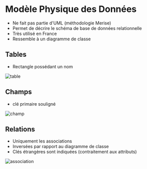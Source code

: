 # Modèle Physique des Données

* Ne fait pas partie d'UML (méthodologie Merise)
* Permet de décrire le schéma de base de données relationnelle
* Très utilisé en France
* Ressemble à un diagramme de classe

## Tables

* Rectangle possédant un nom

![table](http://www.plantuml.com/plantuml/svg/SoWkIImgAStDuSfFoafDBb48S0qAzlVpS-LoICrB0Oe30000)

## Champs

* clé primaire souligné

![champ](http://www.plantuml.com/plantuml/svg/SoWkIImgAStDuSh8J4bLICuiIiv9XR9p4ekB5T8oKtDIYhcu8BoG-03Ne61_FpzNXMek1OLgeEwIpEHQXOBKekBup1Gh1RzGNoVN80qJ0qsWT5v-hfL2c6EGiuTZa966aIbGi9RB8JKl1MWV0000)

## Relations

* Uniquement les associations
* Inversées par rapport au diagramme de classe
* Clés étrangères sont indiquées (contraitement aux attributs)

![association](http://www.plantuml.com/plantuml/svg/bPB1JuCm6CNl_IiQJjD8ig4cfZ5ckB78OR0KyBeGsccJ0gOKByl-TnrTzODX5c_mylNt-jxNUQDpfTjIedV1E2w4AYG_VSkyQV1ESCaQXCnVkjq4D8cZAC1xXF7--xGMnG5_SDLi1ICuojRF0PtSJQyGnbLT4lpgqyMBJxs9Tz-9ELF3oSCltb_I84dwzB4Z6AkM0_Zjmr7x558EL0ZVq7Xrf6TqS7jLxyuDHZ91M91coz2FqZwAwvRz6xM8CvhqEKNTZZKgAYrq2p9ElAbn68smgrLvxcjjmoXPq72JXd5qESJbkrMrvZ-IT-D1grLCr_wv4RmV3DdFwDcGRofdK9vrBO8twRfFu0sHqyD1SFFT33X2x78GMEcVCtPNPW1GYTq0n3owxg1cOhj5VTtm39kOWg6TS-rq8yxCWMKIMo2QyugrfVm2)